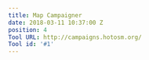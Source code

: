 ```yaml
---
title: Map Campaigner
date: 2018-03-11 10:37:00 Z
position: 4
Tool URL: http://campaigns.hotosm.org/
Tool id: '#1'
---
```


